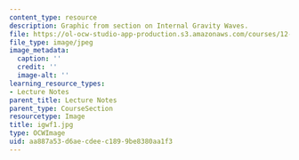 ```yaml
---
content_type: resource
description: Graphic from section on Internal Gravity Waves.
file: https://ol-ocw-studio-app-production.s3.amazonaws.com/courses/12-802-wave-motions-in-the-ocean-and-atmosphere-spring-2004/aa887a53d6aecdeec1899be8380aa1f3_igwf1.jpg
file_type: image/jpeg
image_metadata:
  caption: ''
  credit: ''
  image-alt: ''
learning_resource_types:
- Lecture Notes
parent_title: Lecture Notes
parent_type: CourseSection
resourcetype: Image
title: igwf1.jpg
type: OCWImage
uid: aa887a53-d6ae-cdee-c189-9be8380aa1f3
---
```

